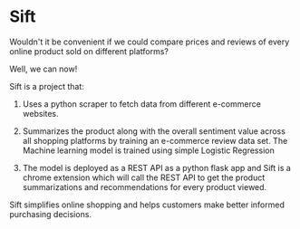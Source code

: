 # Sift

Wouldn't it be convenient if we could compare prices and reviews of every online product sold on different platforms?

Well, we can now!

Sift is a project that:

1. Uses a python scraper to fetch data from different e-commerce websites.

2. Summarizes the product along with the overall sentiment value across all shopping platforms by training an e-commerce review data set. The Machine learning model is trained using simple Logistic Regression

3. The model is deployed as a REST API as a python flask app and Sift is a chrome extension which will call the REST API to get the product summarizations and recommendations for every product viewed.

Sift simplifies online shopping and helps customers make better informed purchasing decisions. 

